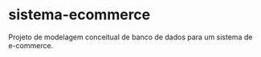 # sistema-ecommerce
Projeto de modelagem conceitual de banco de dados para um sistema de e-commerce.
